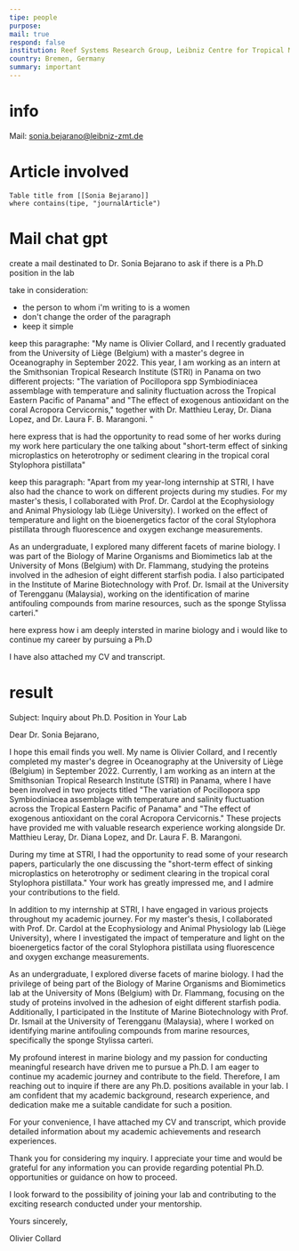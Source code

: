```yaml
---
tipe: people
purpose:
mail: true
respond: false
institution: Reef Systems Research Group, Leibniz Centre for Tropical Marine Research (ZMT)
country: Bremen, Germany
summary: important
---
```

# info 
Mail: [sonia.bejarano@leibniz-zmt.de](mailto:sonia.bejarano@leibniz-zmt.de)

# Article involved
```dataview 
Table title from [[Sonia Bejarano]]
where contains(tipe, "journalArticle")
```

# Mail chat gpt

create a mail destinated to Dr. Sonia Bejarano to ask if there is a Ph.D position in the lab 


take in consideration: 
- the person to whom i'm writing to is a women
- don't change the order of the paragraph
- keep it simple

keep this paragraphe:
"My name is Olivier Collard, and I recently graduated from the University of Liège (Belgium) with a master's degree in Oceanography in September 2022. This year, I am working as an intern at the Smithsonian Tropical Research Institute (STRI) in Panama on two different projects: "The variation of Pocillopora spp Symbiodiniacea assemblage with temperature and salinity fluctuation across the Tropical Eastern Pacific of Panama" and "The effect of exogenous antioxidant on the coral Acropora Cervicornis," together with Dr. Matthieu Leray, Dr. Diana Lopez, and Dr. Laura F. B. Marangoni. "

here express that is had the opportunity to read some of her works during my work here  particulary the one talking about  "short-term effect of sinking microplastics on heterotrophy or sediment clearing in the tropical coral Stylophora pistillata" 

keep this paragraph: "Apart from my year-long internship at STRI, I have also had the chance to work on different projects during my studies. For my master's thesis, I collaborated with Prof. Dr. Cardol at the Ecophysiology and Animal Physiology lab (Liège University). I worked on the effect of temperature and light on the bioenergetics factor of the coral Stylophora pistillata through fluorescence and oxygen exchange measurements.

As an undergraduate, I explored many different facets of marine biology. I was part of the Biology of Marine Organisms and Biomimetics lab at the University of Mons (Belgium) with Dr. Flammang, studying the proteins involved in the adhesion of eight different starfish podia. I also participated in the Institute of Marine Biotechnology with Prof. Dr. Ismail at the University of Terengganu (Malaysia), working on the identification of marine antifouling compounds from marine resources, such as the sponge Stylissa carteri."

here express how i am deeply intersted in marine biology and i would like to continue my career by pursuing a Ph.D

I have also attached my CV and transcript.
# result
  
Subject: Inquiry about Ph.D. Position in Your Lab

Dear Dr. Sonia Bejarano,

I hope this email finds you well. My name is Olivier Collard, and I recently completed my master's degree in Oceanography at the University of Liège (Belgium) in September 2022. Currently, I am working as an intern at the Smithsonian Tropical Research Institute (STRI) in Panama, where I have been involved in two projects titled "The variation of Pocillopora spp Symbiodiniacea assemblage with temperature and salinity fluctuation across the Tropical Eastern Pacific of Panama" and "The effect of exogenous antioxidant on the coral Acropora Cervicornis." These projects have provided me with valuable research experience working alongside Dr. Matthieu Leray, Dr. Diana Lopez, and Dr. Laura F. B. Marangoni.

During my time at STRI, I had the opportunity to read some of your research papers, particularly the one discussing the "short-term effect of sinking microplastics on heterotrophy or sediment clearing in the tropical coral Stylophora pistillata." Your work has greatly impressed me, and I admire your contributions to the field.

In addition to my internship at STRI, I have engaged in various projects throughout my academic journey. For my master's thesis, I collaborated with Prof. Dr. Cardol at the Ecophysiology and Animal Physiology lab (Liège University), where I investigated the impact of temperature and light on the bioenergetics factor of the coral Stylophora pistillata using fluorescence and oxygen exchange measurements.

As an undergraduate, I explored diverse facets of marine biology. I had the privilege of being part of the Biology of Marine Organisms and Biomimetics lab at the University of Mons (Belgium) with Dr. Flammang, focusing on the study of proteins involved in the adhesion of eight different starfish podia. Additionally, I participated in the Institute of Marine Biotechnology with Prof. Dr. Ismail at the University of Terengganu (Malaysia), where I worked on identifying marine antifouling compounds from marine resources, specifically the sponge Stylissa carteri.

My profound interest in marine biology and my passion for conducting meaningful research have driven me to pursue a Ph.D. I am eager to continue my academic journey and contribute to the field. Therefore, I am reaching out to inquire if there are any Ph.D. positions available in your lab. I am confident that my academic background, research experience, and dedication make me a suitable candidate for such a position.

For your convenience, I have attached my CV and transcript, which provide detailed information about my academic achievements and research experiences.

Thank you for considering my inquiry. I appreciate your time and would be grateful for any information you can provide regarding potential Ph.D. opportunities or guidance on how to proceed.

I look forward to the possibility of joining your lab and contributing to the exciting research conducted under your mentorship.

Yours sincerely,

Olivier Collard